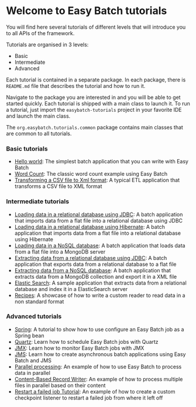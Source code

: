 # Welcome to Easy Batch tutorials

You will find here several tutorials of different levels that will introduce you to all APIs of the framework.

Tutorials are organised in 3 levels:

* Basic
* Intermediate
* Advanced

Each tutorial is contained in a separate package. In each package, there is `README.md` file that describes the tutorial and how to run it.

Navigate to the package you are interested in and you will be able to get started quickly. Each tutorial is shipped with a
main class to launch it. To run a tutorial, just import the `easybatch-tutorials` project in your favorite IDE and launch the main class.

The `org.easybatch.tutorials.common` package contains main classes that are common to all tutorials.

### Basic tutorials

* [Hello world][]: The simplest batch application that you can write with Easy Batch
* [Word Count][]: The classic word count example using Easy Batch
* [Transforming a CSV file to Xml format][]: A typical ETL application that transforms a CSV file to XML format

### Intermediate tutorials

* [Loading data in a relational database using JDBC][]: A batch application that imports data from a flat file into a relational database using JDBC
* [Loading data in a relational database using Hibernate][]: A batch application that imports data from a flat file into a relational database using Hibernate
* [Loading data in a NoSQL database][]: A batch application that loads data from a flat file into a MongoDB server
* [Extracting data from a relational database using JDBC][]: A batch application that exports data from a relational database to a flat file
* [Extracting data from a NoSQL database][]: A batch application that extracts data from a MongoDB collection and export it in a XML file
* [Elastic Search][]: A sample application that extracts data from a relational database and index it in a ElasticSearch server
* [Recipes][]: A showcase of how to write a custom reader to read data in a non standard format

### Advanced tutorials

* [Spring][]: A tutorial to show how to use configure an Easy Batch job as a Spring bean
* [Quartz][]: Learn how to schedule Easy Batch jobs with Quartz
* [JMX][]: Learn how to monitor Easy Batch jobs with JMX
* [JMS][]: Learn how to create asynchronous batch applications using Easy Batch and JMS
* [Parallel processing][]: An example of how to use Easy Batch to process data in parallel
* [Content-Based Record Writer][]: An example of how to process multiple files in parallel based on their content
* [Restart a failed job Tutorial][]: An example of how to create a custom checkpoint listener to restart a failed job from where it left off

[Hello world]: https://github.com/EasyBatch/easybatch-tutorials/tree/master/src/main/java/org/easybatch/tutorials/basic/helloworld
[Word Count]: https://github.com/EasyBatch/easybatch-tutorials/tree/master/src/main/java/org/easybatch/tutorials/basic/wordcount
[Transforming a CSV file to Xml format]: https://github.com/EasyBatch/easybatch-tutorials/tree/master/src/main/java/org/easybatch/tutorials/basic/csv2xml

[Loading data in a relational database using JDBC]: https://github.com/EasyBatch/easybatch-tutorials/tree/master/src/main/java/org/easybatch/tutorials/intermediate/jdbc/load
[Loading data in a relational database using Hibernate]: https://github.com/EasyBatch/easybatch-tutorials/tree/master/src/main/java/org/easybatch/tutorials/intermediate/hibernate
[Loading data in a NoSQL database]: https://github.com/EasyBatch/easybatch-tutorials/tree/master/src/main/java/org/easybatch/tutorials/intermediate/mongodb/load
[Extracting data from a relational database using JDBC]: https://github.com/EasyBatch/easybatch-tutorials/tree/master/src/main/java/org/easybatch/tutorials/intermediate/jdbc/extract
[Extracting data from a NoSQL database]: https://github.com/EasyBatch/easybatch-tutorials/tree/master/src/main/java/org/easybatch/tutorials/intermediate/mongodb/extract
[Elastic Search]: https://github.com/EasyBatch/easybatch-tutorials/tree/master/src/main/java/org/easybatch/tutorials/intermediate/elasticsearch
[Recipes]: https://github.com/EasyBatch/easybatch-tutorials/tree/master/src/main/java/org/easybatch/tutorials/intermediate/recipes

[Spring]: https://github.com/EasyBatch/easybatch-tutorials/tree/master/src/main/java/org/easybatch/tutorials/advanced/spring
[Quartz]: https://github.com/EasyBatch/easybatch-tutorials/tree/master/src/main/java/org/easybatch/tutorials/advanced/quartz
[JMX]: https://github.com/EasyBatch/easybatch-tutorials/tree/master/src/main/java/org/easybatch/tutorials/advanced/jmx
[JMS]: https://github.com/EasyBatch/easybatch-tutorials/tree/master/src/main/java/org/easybatch/tutorials/advanced/jms
[Parallel processing]: https://github.com/EasyBatch/easybatch-tutorials/tree/master/src/main/java/org/easybatch/tutorials/advanced/parallel
[Content-Based Record Writer]: https://github.com/EasyBatch/easybatch-tutorials/tree/master/src/main/java/org/easybatch/tutorials/advanced/cbrd
[Restart a failed job Tutorial]: https://github.com/EasyBatch/easybatch-tutorials/tree/master/src/main/java/org/easybatch/tutorials/advanced/restart
